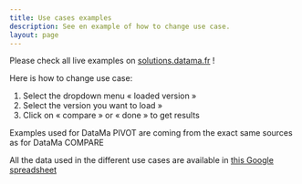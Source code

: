 ```yaml
---
title: Use cases examples
description: See en example of how to change use case.
layout: page
---
```


Please check all live examples on [solutions.datama.fr](https://solutions.datama.fr) !

Here is how to change use case:

1. Select the dropdown menu « loaded version »
2. Select the version you want to load »
3. Click on « compare » or « done » to get results

Examples used for DataMa PIVOT are coming from the exact same sources as for DataMa COMPARE

All the data used in the different use cases are available in [this Google spreadsheet](https://docs.google.com/spreadsheets/d/1bNEeqm5CfpPmYPr_t4ff1xcJkSBKoVvwJd4vKB0sDzs/edit#gid=0)
